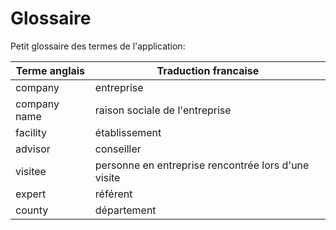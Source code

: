# Glossaire

Petit glossaire des termes de l'application:

 Terme anglais | Traduction francaise
 ------------- | --------------------
 company       | entreprise
 company name  | raison sociale de l'entreprise
 facility      | établissement
 advisor       | conseiller
 visitee       | personne en entreprise rencontrée lors d'une visite
 expert        | référent
 county        | département

